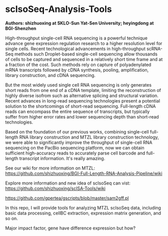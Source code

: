 # scIsoSeq-Analysis-Tools

**Authors: shizhuoxing at SKLO-Sun Yat-Sen University; heyingdong at BGI-Shenzhen**

High-throughput single-cell RNA sequencing is a powerful technique advance gene expression regulation research to a higher resolution level for single cells. Recent technological advancements in high-throughput scRNA-Seq methods such Droplet-based single-cell sequencing allow thousands of cells to be captured and sequenced in a relatively short time frame and at a fraction of the cost. Such methods rely on capture of polyadenylated mRNA transcripts followed by cDNA synthesis, pooling, amplification, library construction, and cDNA sequencing.

But the most widely used single cell RNA sequencing is only generates short reads from one end of a cDNA template, limiting the reconstruction of highly diverse isofrom such as alternative splicing and structural variation. Recent advances in long-read sequencing technologies present a potential solution to the shortcomings of short-read sequencing. Full-length cDNA reads can encompass the entire sequence of transcripts, but typically suffer from higher error rates and lower sequencing depth than short-read technologies.

Based on the foundation of our previous works, combining single-cell full-length RNA library construction and MTZL library construction technology, we were able to significantly improve the throughput of single-cell RNA sequencing on the PacBio sequencing platform, now we can obtain sufficient high-accuracy reads to accurately parse cell barcode and full-length transcript information. It's really amazing.

See our wiki for more information on MTZL:
https://github.com/shizhuoxing/BGI-Full-Length-RNA-Analysis-Pipeline/wiki

Explore more information and new idea of scIsoSeq can vist:
https://github.com/shizhuoxing/scISA-Tools/wiki

https://github.com/gpertea/gscripts/blob/master/sam2gff.pl

In this repo, I will provide tools for analyzing MTZL scIsoSeq data, including basic data processing, cellBC extraction, expression matrix generation, and so on.

Major impact factor, gene have difference expression but how?
